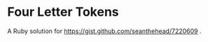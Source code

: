 Four Letter Tokens
==================

A Ruby solution for https://gist.github.com/seanthehead/7220609 .